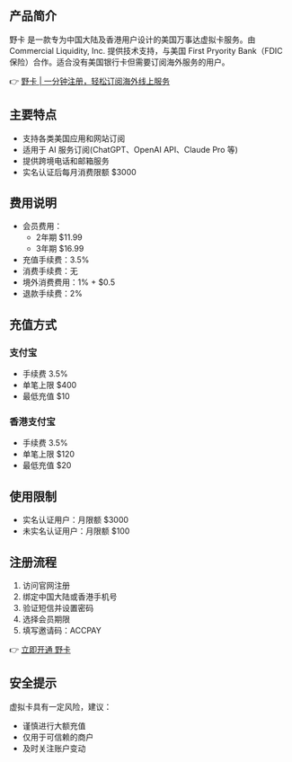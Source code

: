 ## 产品简介

野卡 是一款专为中国大陆及香港用户设计的美国万事达虚拟卡服务。由 Commercial Liquidity, Inc. 提供技术支持，与美国 First Pryority Bank（FDIC 保险）合作。适合没有美国银行卡但需要订阅海外服务的用户。

👉 [野卡 | 一分钟注册，轻松订阅海外线上服务](https://bit.ly/bewildcard)

## 主要特点

- 支持各类美国应用和网站订阅
- 适用于 AI 服务订阅(ChatGPT、OpenAI API、Claude Pro 等)
- 提供跨境电话和邮箱服务
- 实名认证后每月消费限额 $3000

## 费用说明

- 会员费用：
  - 2年期 $11.99
  - 3年期 $16.99
- 充值手续费：3.5%
- 消费手续费：无
- 境外消费费用：1% + $0.5
- 退款手续费：2%

## 充值方式

### 支付宝
- 手续费 3.5%
- 单笔上限 $400
- 最低充值 $10

### 香港支付宝
- 手续费 3.5%
- 单笔上限 $120
- 最低充值 $20

## 使用限制

- 实名认证用户：月限额 $3000
- 未实名认证用户：月限额 $100

## 注册流程

1. 访问官网注册
2. 绑定中国大陆或香港手机号
3. 验证短信并设置密码
4. 选择会员期限
5. 填写邀请码：ACCPAY

👉 [立即开通 野卡](https://bit.ly/bewildcard)

## 安全提示

虚拟卡具有一定风险，建议：
- 谨慎进行大额充值
- 仅用于可信赖的商户
- 及时关注账户变动